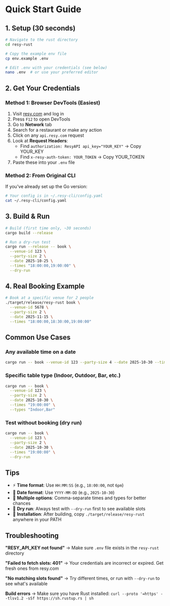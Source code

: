 # Quick Start Guide

## 1. Setup (30 seconds)

```bash
# Navigate to the rust directory
cd resy-rust

# Copy the example env file
cp env.example .env

# Edit .env with your credentials (see below)
nano .env  # or use your preferred editor
```

## 2. Get Your Credentials

### Method 1: Browser DevTools (Easiest)
1. Visit [resy.com](https://resy.com) and log in
2. Press `F12` to open DevTools
3. Go to **Network** tab
4. Search for a restaurant or make any action
5. Click on any `api.resy.com` request
6. Look at **Request Headers**:
   - Find `authorization: ResyAPI api_key="YOUR_KEY"` → Copy YOUR_KEY
   - Find `x-resy-auth-token: YOUR_TOKEN` → Copy YOUR_TOKEN
7. Paste these into your `.env` file

### Method 2: From Original CLI
If you've already set up the Go version:
```bash
# Your config is in ~/.resy-cli/config.yaml
cat ~/.resy-cli/config.yaml
```

## 3. Build & Run

```bash
# Build (first time only, ~30 seconds)
cargo build --release

# Run a dry-run test
cargo run --release -- book \
  --venue-id 123 \
  --party-size 2 \
  --date 2025-10-25 \
  --times "18:00:00,19:00:00" \
  --dry-run
```

## 4. Real Booking Example

```bash
# Book at a specific venue for 2 people
./target/release/resy-rust book \
  --venue-id 5678 \
  --party-size 2 \
  --date 2025-11-15 \
  --times "18:00:00,18:30:00,19:00:00"
```

## Common Use Cases

### Any available time on a date
```bash
cargo run -- book --venue-id 123 --party-size 4 --date 2025-10-30 --times "18:00:00,18:30:00,19:00:00,19:30:00"
```

### Specific table type (Indoor, Outdoor, Bar, etc.)
```bash
cargo run -- book \
  --venue-id 123 \
  --party-size 2 \
  --date 2025-10-30 \
  --times "19:00:00" \
  --types "Indoor,Bar"
```

### Test without booking (dry run)
```bash
cargo run -- book \
  --venue-id 123 \
  --party-size 2 \
  --date 2025-10-30 \
  --times "19:00:00" \
  --dry-run
```

## Tips

- ⚡ **Time format**: Use `HH:MM:SS` (e.g., `18:00:00`, not `6pm`)
- 📅 **Date format**: Use `YYYY-MM-DD` (e.g., `2025-10-30`)
- 🎯 **Multiple options**: Comma-separate times and types for better chances
- 🏃 **Dry run**: Always test with `--dry-run` first to see available slots
- 🔧 **Installation**: After building, copy `./target/release/resy-rust` anywhere in your PATH

## Troubleshooting

**"RESY_API_KEY not found"**
→ Make sure `.env` file exists in the `resy-rust` directory

**"Failed to fetch slots: 401"**
→ Your credentials are incorrect or expired. Get fresh ones from resy.com

**"No matching slots found"**
→ Try different times, or run with `--dry-run` to see what's available

**Build errors**
→ Make sure you have Rust installed: `curl --proto '=https' --tlsv1.2 -sSf https://sh.rustup.rs | sh`

